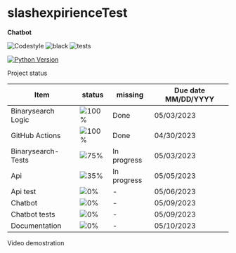 # slashexpirienceTest

**Chatbot**

![Codestyle](https://img.shields.io/badge/code%20style-black-000000.svg) ![black](https://github.com/selobu/slashexpirienceTest/actions/workflows/black.yml/badge.svg) ![tests](https://github.com/selobu/slashexpirienceTest/actions/workflows/test.yml/badge.svg)

[![Python Version](https://img.shields.io/badge/python-3.8%20%7C%203.9%20%7C%203.10%20%7C%203.11-blue)](https://www.python.org/downloads/release/python-390/)


Project status

Item   | status | missing | Due date MM/DD/YYYY
----|-----|------|----
Binarysearch Logic|  ![100%](https://progress-bar.dev/100) | Done | 05/03/2023
GitHub Actions |  ![100%](https://progress-bar.dev/100) | Done | 04/30/2023
Binarysearch- Tests |  ![75%](https://progress-bar.dev/75) | In progress | 05/03/2023
Api | ![35%](https://progress-bar.dev/35) | In progress | 05/05/2023
Api test | ![0%](https://progress-bar.dev/0) | - | 05/06/2023
Chatbot | ![0%](https://progress-bar.dev/0) | - | 05/09/2023
Chatbot tests | ![0%](https://progress-bar.dev/0) | - | 05/09/2023
Documentation | ![0%](https://progress-bar.dev/0) | - | 05/10/2023

Video demostration
<!--
[![image](http://img.youtube.com/vi/ZRjcCYzADug/0.jpg)](https://youtu.be/ZRjcCYzADug)
-->
